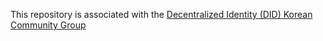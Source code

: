 This repository is associated with the [Decentralized Identity (DID) Korean Community Group](https://www.w3.org/community/did-kr/)
